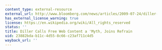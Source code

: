 ```yaml
---
content_type: external-resource
external_url: http://www.bloomberg.com/news/articles/2009-07-24/diller-calls-free-web-content-a-myth-joining-media-refrain
has_external_license_warning: true
license: https://en.wikipedia.org/wiki/All_rights_reserved
status: ''
title: Diller Calls Free Web Content a 'Myth, Joins Refrain
uid: 23882bda-b11c-4d55-8c66-c23af711c4d5
wayback_url: ''
---
```

